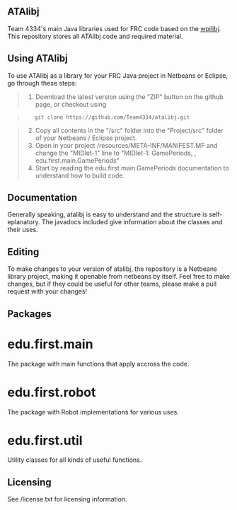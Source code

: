 ## ATAlibj

Team 4334's main Java libraries used for FRC code based on the [wpilibj](http://firstforge.wpi.edu/sf/projects/wpilib).
This repository stores all ATAlibj code and required material.

## Using ATAlibj

To use ATAlibj as a library for your FRC Java project in Netbeans or Eclipse, go through these steps:
> 1.  Download the latest version using the "ZIP" button on the github page, or checkout using

>        git clone https://github.com/Team4334/atalibj.git

> 2.  Copy all contents in the "/src" folder into the "Project/src" folder of your Netbeans / Eclipse project.
> 3.  Open in your project /resources/META-INF/MANIFEST.MF and change the "MIDlet-1" line to "MIDlet-1: GamePeriods, , edu.first.main.GamePeriods"
> 4.  Start by reading the edu.first.main.GamePeriods documentation to understand how to build code.

## Documentation

Generally speaking, atalibj is easy to understand and the structure is self-eplanatory. The javadocs included give information about the classes and their uses.

## Editing

To make changes to your version of atalibj, the repository is a Netbeans library project, making it openable from netbeans by itself. Feel free to make changes, but if they could be useful for other teams, please make a pull request with your changes!

## Packages
# edu.first.main

The package with main functions that apply accross the code.

# edu.first.robot

The package with Robot implementations for various uses.

# edu.first.util

Utility classes for all kinds of useful functions.

## Licensing

See /license.txt for licensing information.
